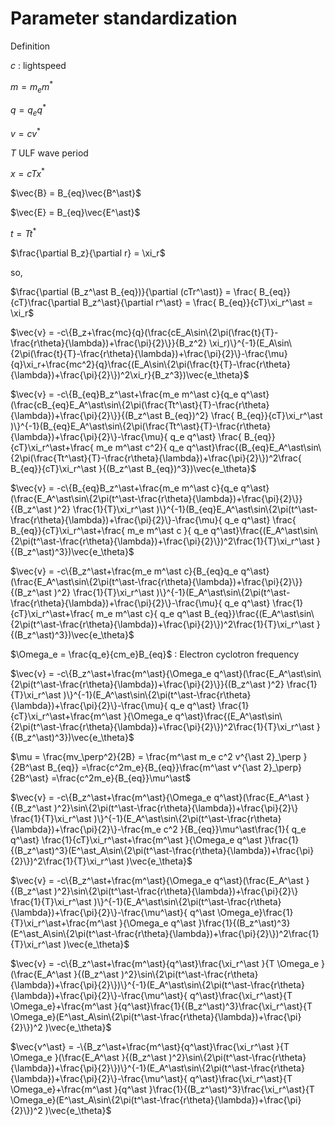 # Parameter standardization

Definition

$c$ : lightspeed

$m = m_e m^\ast$

$q = q_e q^\ast$

$v = cv^\ast$

$T$ ULF wave period

$x = c Tx^\ast$

$\vec{B} = B_{eq}\vec{B^\ast}$

$\vec{E} = B_{eq}\vec{E^\ast}$

$t = Tt^\ast$   


$\frac{\partial B_z}{\partial r} = \xi_r$


so,

$\frac{\partial (B_z^\ast B_{eq})}{\partial (cTr^\ast)} = \frac{ B_{eq}}{cT}\frac{\partial B_z^\ast}{\partial r^\ast}  =  \frac{ B_{eq}}{cT}\xi_r^\ast = \xi_r$


$\vec{v} =  -c\{B_z+\frac{mc}{q}(\frac{cE_A\sin\{2\pi(\frac{t}{T}-\frac{r\theta}{\lambda})+\frac{\pi}{2}\}}{B_z^2} \xi_r)\}^{-1}(E_A\sin\{2\pi(\frac{t}{T}-\frac{r\theta}{\lambda})+\frac{\pi}{2}\}-\frac{\mu}{q}\xi_r+\frac{mc^2}{q}\frac{(E_A\sin\{2\pi(\frac{t}{T}-\frac{r\theta}{\lambda})+\frac{\pi}{2}\})^2\xi_r}{B_z^3})\vec{e_\theta}$



$\vec{v} =  -c\{B_{eq}B_z^\ast+\frac{m_e m^\ast c}{q_e q^\ast}(\frac{cB_{eq}E_A^\ast\sin\{2\pi(\frac{Tt^\ast}{T}-\frac{r\theta}{\lambda})+\frac{\pi}{2}\}}{(B_z^\ast B_{eq})^2} \frac{ B_{eq}}{cT}\xi_r^\ast )\}^{-1}(B_{eq}E_A^\ast\sin\{2\pi(\frac{Tt^\ast}{T}-\frac{r\theta}{\lambda})+\frac{\pi}{2}\}-\frac{\mu}{ q_e q^\ast} \frac{ B_{eq}}{cT}\xi_r^\ast+\frac{ m_e m^\ast c^2}{ q_e q^\ast}\frac{(B_{eq}E_A^\ast\sin\{2\pi(\frac{Tt^\ast}{T}-\frac{r\theta}{\lambda})+\frac{\pi}{2}\})^2\frac{ B_{eq}}{cT}\xi_r^\ast }{(B_z^\ast B_{eq})^3})\vec{e_\theta}$


$\vec{v} =  -c\{B_{eq}B_z^\ast+\frac{m_e m^\ast c}{q_e q^\ast}(\frac{E_A^\ast\sin\{2\pi(t^\ast-\frac{r\theta}{\lambda})+\frac{\pi}{2}\}}{(B_z^\ast )^2} \frac{1}{T}\xi_r^\ast )\}^{-1}(B_{eq}E_A^\ast\sin\{2\pi(t^\ast-\frac{r\theta}{\lambda})+\frac{\pi}{2}\}-\frac{\mu}{ q_e q^\ast} \frac{ B_{eq}}{cT}\xi_r^\ast+\frac{ m_e m^\ast c }{ q_e q^\ast}\frac{(E_A^\ast\sin\{2\pi(t^\ast-\frac{r\theta}{\lambda})+\frac{\pi}{2}\})^2\frac{1}{T}\xi_r^\ast }{(B_z^\ast)^3})\vec{e_\theta}$


$\vec{v} =  -c\{B_z^\ast+\frac{m_e m^\ast c}{B_{eq}q_e q^\ast}(\frac{E_A^\ast\sin\{2\pi(t^\ast-\frac{r\theta}{\lambda})+\frac{\pi}{2}\}}{(B_z^\ast )^2} \frac{1}{T}\xi_r^\ast )\}^{-1}(E_A^\ast\sin\{2\pi(t^\ast-\frac{r\theta}{\lambda})+\frac{\pi}{2}\}-\frac{\mu}{ q_e q^\ast} \frac{1}{cT}\xi_r^\ast+\frac{ m_e m^\ast c}{ q_e q^\ast B_{eq}}\frac{(E_A^\ast\sin\{2\pi(t^\ast-\frac{r\theta}{\lambda})+\frac{\pi}{2}\})^2\frac{1}{T}\xi_r^\ast }{(B_z^\ast)^3})\vec{e_\theta}$

$\Omega_e = \frac{q_e}{cm_e}B_{eq}$ : Electron cyclotron frequency

$\vec{v} =  -c\{B_z^\ast+\frac{m^\ast}{\Omega_e q^\ast}(\frac{E_A^\ast\sin\{2\pi(t^\ast-\frac{r\theta}{\lambda})+\frac{\pi}{2}\}}{(B_z^\ast )^2} \frac{1}{T}\xi_r^\ast )\}^{-1}(E_A^\ast\sin\{2\pi(t^\ast-\frac{r\theta}{\lambda})+\frac{\pi}{2}\}-\frac{\mu}{ q_e q^\ast} \frac{1}{cT}\xi_r^\ast+\frac{m^\ast }{\Omega_e q^\ast}\frac{(E_A^\ast\sin\{2\pi(t^\ast-\frac{r\theta}{\lambda})+\frac{\pi}{2}\})^2\frac{1}{T}\xi_r^\ast }{(B_z^\ast)^3})\vec{e_\theta}$

$\mu = \frac{mv_\perp^2}{2B} = \frac{m^\ast m_e c^2 v^{\ast 2}_\perp }{2B^\ast B_{eq}} =\frac{c^2m_e}{B_{eq}}\frac{m^\ast v^{\ast 2}_\perp}{2B^\ast} =\frac{c^2m_e}{B_{eq}}\mu^\ast$


$\vec{v} =  -c\{B_z^\ast+\frac{m^\ast}{\Omega_e q^\ast}(\frac{E_A^\ast }{(B_z^\ast )^2}\sin\{2\pi(t^\ast-\frac{r\theta}{\lambda})+\frac{\pi}{2}\} \frac{1}{T}\xi_r^\ast )\}^{-1}(E_A^\ast\sin\{2\pi(t^\ast-\frac{r\theta}{\lambda})+\frac{\pi}{2}\}-\frac{m_e c^2 }{B_{eq}}\mu^\ast\frac{1}{ q_e q^\ast} \frac{1}{cT}\xi_r^\ast+\frac{m^\ast }{\Omega_e q^\ast }\frac{1}{(B_z^\ast)^3}(E^\ast_A\sin\{2\pi(t^\ast-\frac{r\theta}{\lambda})+\frac{\pi}{2}\})^2\frac{1}{T}\xi_r^\ast )\vec{e_\theta}$

$\vec{v} =  -c\{B_z^\ast+\frac{m^\ast}{\Omega_e q^\ast}(\frac{E_A^\ast }{(B_z^\ast )^2}\sin\{2\pi(t^\ast-\frac{r\theta}{\lambda})+\frac{\pi}{2}\} \frac{1}{T}\xi_r^\ast )\}^{-1}(E_A^\ast\sin\{2\pi(t^\ast-\frac{r\theta}{\lambda})+\frac{\pi}{2}\}-\frac{\mu^\ast}{  q^\ast \Omega_e}\frac{1}{T}\xi_r^\ast+\frac{m^\ast }{\Omega_e q^\ast }\frac{1}{(B_z^\ast)^3}(E^\ast_A\sin\{2\pi(t^\ast-\frac{r\theta}{\lambda})+\frac{\pi}{2}\})^2\frac{1}{T}\xi_r^\ast )\vec{e_\theta}$

$\vec{v} =  -c\{B_z^\ast+\frac{m^\ast}{q^\ast}\frac{\xi_r^\ast }{T \Omega_e }(\frac{E_A^\ast }{(B_z^\ast )^2}\sin\{2\pi(t^\ast-\frac{r\theta}{\lambda})+\frac{\pi}{2}\})\}^{-1}(E_A^\ast\sin\{2\pi(t^\ast-\frac{r\theta}{\lambda})+\frac{\pi}{2}\}-\frac{\mu^\ast}{  q^\ast}\frac{\xi_r^\ast}{T \Omega_e}+\frac{m^\ast }{q^\ast}\frac{1}{(B_z^\ast)^3}\frac{\xi_r^\ast}{T \Omega_e}(E^\ast_A\sin\{2\pi(t^\ast-\frac{r\theta}{\lambda})+\frac{\pi}{2}\})^2 )\vec{e_\theta}$

$\vec{v^\ast} =  -\{B_z^\ast+\frac{m^\ast}{q^\ast}\frac{\xi_r^\ast }{T \Omega_e }(\frac{E_A^\ast }{(B_z^\ast )^2}\sin\{2\pi(t^\ast-\frac{r\theta}{\lambda})+\frac{\pi}{2}\})\}^{-1}(E_A^\ast\sin\{2\pi(t^\ast-\frac{r\theta}{\lambda})+\frac{\pi}{2}\}-\frac{\mu^\ast}{  q^\ast}\frac{\xi_r^\ast}{T \Omega_e}+\frac{m^\ast }{q^\ast }\frac{1}{(B_z^\ast)^3}\frac{\xi_r^\ast}{T \Omega_e}(E^\ast_A\sin\{2\pi(t^\ast-\frac{r\theta}{\lambda})+\frac{\pi}{2}\})^2 )\vec{e_\theta}$